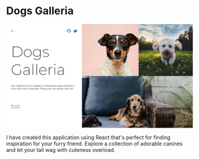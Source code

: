 # Dogs Galleria

![Landing Page Web](./src/assets/dogs-galleria-web-ss.png)

I have created this application using React that's perfect for finding inspiration for your furry friend. Explore a collection of adorable canines and let your tail wag with cuteness overload.

